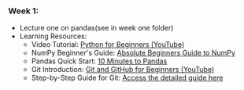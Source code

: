 ### Week 1: 
  - Lecture one on pandas(see in week one folder)
  - Learning Resources:
      - Video Tutorial: [Python for Beginners (YouTube)](https://youtu.be/rfscVS0vtbw?feature=shared)
      - NumPy Beginner's Guide: [Absolute Beginners Guide to NumPy](https://numpy.org/doc/stable/user/absolute_beginners.html)
      - Pandas Quick Start: [10 Minutes to Pandas](https://pandas.pydata.org/docs/user_guide/10min.html)
      - Git Introduction: [Git and GitHub for Beginners (YouTube)](https://youtu.be/ufKRYe8ZPaw?si=a4SBTrihYvqtEP9c)
      - Step-by-Step Guide for Git: [Access the detailed guide here](https://docs.google.com/document/d/1sjPg7S7KgbMxyA8JhXw5k92zJoDDBR6DcJh6Ezw1fbw/edit?usp=sharing)
